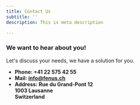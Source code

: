 ```yaml
---
title: Contact Us
subtitle: ''
description: This is meta description

---
```

### We want to hear about you!

Let's discuss your needs, we have a solution for you.

* **Phone: +41 22 575 42 55**
* **Mail: info@fenus.ch**
* **Address: Rue du Grand-Pont 12  
                 1003 Lausanne  
                 Switzerland**